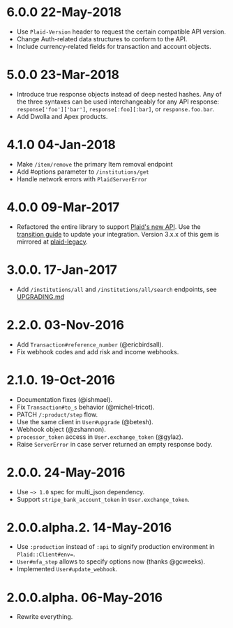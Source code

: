 # 6.0.0 22-May-2018

* Use `Plaid-Version` header to request the certain compatible API version.
* Change Auth-related data structures to conform to the API.
* Include currency-related fields for transaction and account objects.

# 5.0.0 23-Mar-2018

* Introduce true response objects instead of deep nested hashes. Any of the
  three syntaxes can be used interchangeably for any API response:
  `response['foo']['bar']`, `response[:foo][:bar]`, or `response.foo.bar`.
* Add Dwolla and Apex products.

# 4.1.0 04-Jan-2018

* Make `/item/remove` the primary Item removal endpoint
* Add #options parameter to `/institutions/get`
* Handle network errors with `PlaidServerError`

# 4.0.0 09-Mar-2017

* Refactored the entire library to support [Plaid's new API](https://blog.plaid.com/improving-our-api/). Use the [transition guide](https://plaid.com/docs/link/transition-guide) to update your integration. Version 3.x.x of this gem is mirrored at [plaid-legacy](https://github.com/plaid/plaid-ruby-legacy).

# 3.0.0. 17-Jan-2017

* Add `/institutions/all` and `/institutions/all/search` endpoints, see [UPGRADING.md](UPGRADING.md#upgrading-from-2xx-to-300)

# 2.2.0. 03-Nov-2016

* Add `Transaction#reference_number` (@ericbirdsall).
* Fix webhook codes and add risk and income webhooks.

# 2.1.0. 19-Oct-2016

* Documentation fixes (@ishmael).
* Fix `Transaction#to_s` behavior (@michel-tricot).
* PATCH `/:product/step` flow.
* Use the same client in `User#upgrade` (@betesh).
* Webhook object (@zshannon).
* `processor_token` access in `User.exchange_token` (@gylaz).
* Raise `ServerError` in case server returned an empty response body.

# 2.0.0. 24-May-2016

* Use `~> 1.0` spec for multi_json dependency.
* Support `stripe_bank_account_token` in `User.exchange_token`.

# 2.0.0.alpha.2. 14-May-2016

* Use `:production` instead of `:api` to signify production environment
  in `Plaid::Client#env=`.
* `User#mfa_step` allows to specify options now (thanks @gcweeks).
* Implemented `User#update_webhook`.

# 2.0.0.alpha. 06-May-2016

* Rewrite everything.
